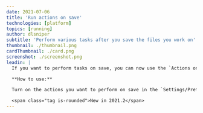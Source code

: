 ```yaml
---
date: 2021-07-06
title: 'Run actions on save'
technologies: [platform]
topics: [running]
author: dlsniper
subtitle: 'Perform various tasks after you save the files you work on'
thumbnail: ./thumbnail.png
cardThumbnail: ./card.png
screenshot: ./screenshot.png
leadin: |
  If you want to perform tasks on save, you can now use the `Actions on save` feature to reformat the source code, optimize imports, rearrange it, run cleanup, or even upload it to a specified sever.

  **How to use:**

  Turn on the actions you want to perform on save in the `Settings/Preferences | Tools | Actions on Save` section of the IDE.

  <span class="tag is-rounded">New in 2021.2</span>
---
```

